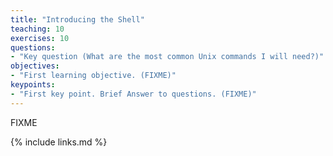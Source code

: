 ```yaml
---
title: "Introducing the Shell"
teaching: 10
exercises: 10
questions:
- "Key question (What are the most common Unix commands I will need?)"
objectives:
- "First learning objective. (FIXME)"
keypoints:
- "First key point. Brief Answer to questions. (FIXME)"
---
```

FIXME

{% include links.md %}

